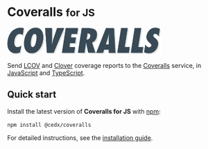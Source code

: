 # Coveralls <small>for JS</small>
![Coveralls](img/coveralls.png)

Send [LCOV](http://ltp.sourceforge.net/coverage/lcov.php) and [Clover](https://www.atlassian.com/software/clover) coverage reports to the [Coveralls](https://coveralls.io) service,
in [JavaScript](https://developer.mozilla.org/en-US/docs/Web/JavaScript) and [TypeScript](https://www.typescriptlang.org).

## Quick start
Install the latest version of **Coveralls for JS** with [npm](https://www.npmjs.com):

```shell
npm install @cedx/coveralls
```

For detailed instructions, see the [installation guide](installation.md).
